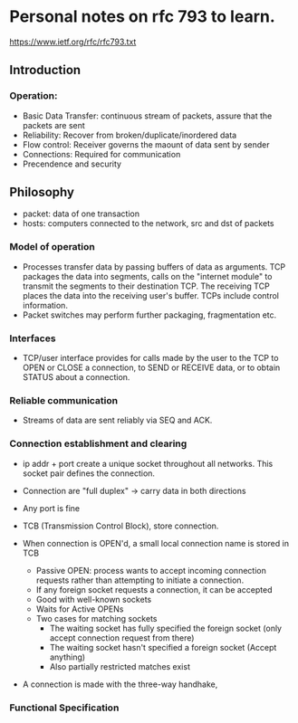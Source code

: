 # Personal notes on rfc 793 to learn.
https://www.ietf.org/rfc/rfc793.txt

## Introduction
### Operation: 
- Basic Data Transfer: continuous stream of packets, assure that the packets are sent
- Reliability: Recover from broken/duplicate/inordered data
- Flow control: Receiver governs the maount of data sent by sender
- Connections: Required for communication
- Precendence and security

## Philosophy
- packet: data of one transaction
- hosts: computers connected to the network, src and dst of packets

### Model of operation
- Processes transfer data by passing buffers of data as arguments. TCP packages the data into segments, calls on the "internet module" to transmit the segments to their destination TCP. The receiving TCP places the data into the receiving user's buffer. TCPs include control information. 
- Packet switches may perform further packaging, fragmentation etc. 

### Interfaces
- TCP/user interface provides for calls made by the user to the TCP to OPEN or CLOSE a connection, to SEND or RECEIVE data, or to obtain STATUS about a connection. 

### Reliable communication
- Streams of data are sent reliably via SEQ and ACK. 

### Connection establishment and clearing
- ip addr + port create a unique socket throughout all networks. This socket pair defines the connection. 
- Connection are "full duplex" -> carry data in both directions
- Any port is fine

- TCB (Transmission Control Block), store connection. 
- When connection is OPEN'd, a small local connection name is stored in TCB
  - Passive OPEN: process wants to accept incoming connection requests rather than attempting to initiate a connection. 
  - If any foreign socket requests a connection, it can be accepted
  - Good with well-known sockets
  - Waits for Active OPENs
  - Two cases for matching sockets
    - The waiting socket has fully specified the foreign socket (only accept connection request from there)
    - The waiting socket hasn't specified a foreign socket (Accept anything)
    - Also partially restricted matches exist
- A connection is made with the three-way handhake, 

### Functional Specification
